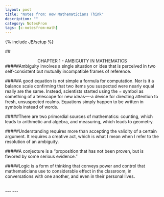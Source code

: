 ```yaml
---
layout: post
title: "Notes from: How Mathematicians Think"
description: ""
category: NotesFrom 
tags: [c-notesfrom-math]
---
```

{% include JB/setup %}

##<center>CHAPTER 1 - AMBIGUITY IN MATHEMATICS</center>
#####Ambiguity involves a single situation or idea that is perceived in two self-consistent but mutually incompatible frames of reference.

#####A good equation is not simple a formula for computation. Nor is it a balance scale confirming that two items you suspected were nearly equal really are the same. Instead, scientists started using the = symbol as something of a telescope for new ideas—-a device for directing attention to fresh, unsuspected realms. Equations simply happen to be written in symbols instead of words.

#####There are two primordial sources of mathematics: counting, which leads to arithmetic and algebra, and measuring, which leads to geometry. 

#####Understanding requires more than accepting the validity of a certain argument. It requires a creative act, which is what I mean when I refer to the resolution of an ambiguity.

#####A conjecture is a “proposition that has not been proven, but is favored by some serious evidence.”

#####Logic is a form of thinking that conveys power and control that mathematicians use to considerable effect in the classroom, in conversations with one another, and even in their personal lives.

<br/>
---
---

<br/>